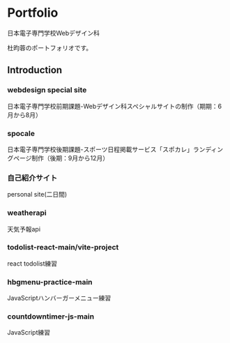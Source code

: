 # Portfolio
日本電子専門学校Webデザイン科　

杜昀蓉のポートフォリオです。

## Introduction

### webdesign special site

日本電子専門学校前期課題-Webデザイン科スペシャルサイトの制作（期期：6月から8月）

### spocale

日本電子専門学校後期課題-スポーツ日程掲載サービス「スポカレ」ランディングページ制作（後期：9月から12月）

### 自己紹介サイト

personal site(二日間)

### weatherapi

天気予報api

### todolist-react-main/vite-project

react todolist練習

### hbgmenu-practice-main

JavaScriptハンバーガーメニュー練習

### countdowntimer-js-main

JavaScript練習

